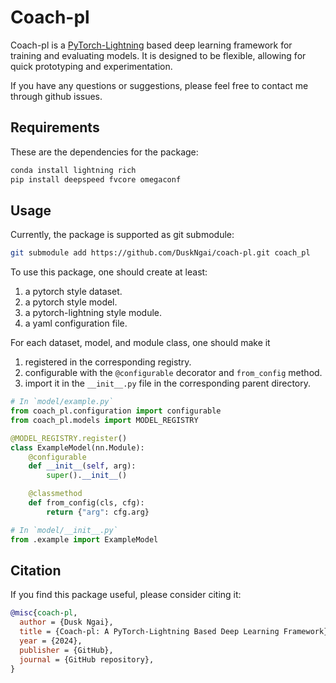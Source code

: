 # Coach-pl

Coach-pl is a [PyTorch-Lightning](https://lightning.ai/docs/pytorch/stable/) based deep learning framework for training and evaluating models.
It is designed to be flexible, allowing for quick prototyping and experimentation.

If you have any questions or suggestions, please feel free to contact me through github issues.

## Requirements

These are the dependencies for the package:

```bash
conda install lightning rich
pip install deepspeed fvcore omegaconf
```

## Usage

Currently, the package is supported as git submodule:

```bash
git submodule add https://github.com/DuskNgai/coach-pl.git coach_pl
```

To use this package, one should create at least:
1. a pytorch style dataset.
2. a pytorch style model.
3. a pytorch-lightning style module.
4. a yaml configuration file.

For each dataset, model, and module class, one should make it
1. registered in the corresponding registry.
2. configurable with the `@configurable` decorator and `from_config` method.
3. import it in the `__init__.py` file in the corresponding parent directory.
```python
# In `model/example.py`
from coach_pl.configuration import configurable
from coach_pl.models import MODEL_REGISTRY

@MODEL_REGISTRY.register()
class ExampleModel(nn.Module):
    @configurable
    def __init__(self, arg):
        super().__init__()

    @classmethod
    def from_config(cls, cfg):
        return {"arg": cfg.arg}

# In `model/__init__.py`
from .example import ExampleModel
```

## Citation

If you find this package useful, please consider citing it:

```bibtex
@misc{coach-pl,
  author = {Dusk Ngai},
  title = {Coach-pl: A PyTorch-Lightning Based Deep Learning Framework},
  year = {2024},
  publisher = {GitHub},
  journal = {GitHub repository},
}
```
